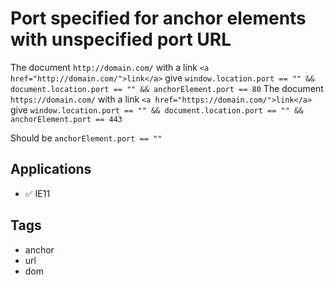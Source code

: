 # Port specified for anchor elements with unspecified port URL

The document `http://domain.com/` with a link `<a href="http://domain.com/">link</a>` give `window.location.port == "" && document.location.port == "" && anchorElement.port == 80`
The document `https://domain.com/` with a link `<a href="https://domain.com/">link</a>` give `window.location.port == "" && document.location.port == "" && anchorElement.port == 443`

Should be `anchorElement.port == ""`

## Applications

-   ✅ IE11

## Tags

-   anchor
-   url
-   dom

